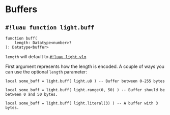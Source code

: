# Buffers

## `#!luau function light.buff`

```luau title='<!-- client --> <!-- server --> <!-- shared --> <!-- sync -->'
function buff(
    length: Datatype<number>?
): Datatype<buffer>
```

`length` will default to [`#!luau light.vlq`](../numbers/uints.md).

First argument represents how the length is encoded. A couple of ways you can use the optional `length` parameter:

```luau
local some_buff = light.buff( light.u8 ) -- Buffer between 0-255 bytes
```

```luau
local some_buff = light.buff( light.range(0, 50) ) -- Buffer should be between 0 and 50 bytes.
```

```luau
local some_buff = light.buff( light.literal(3) ) -- A buffer with 3 bytes.
```
